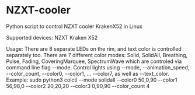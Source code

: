 # NZXT-cooler
Python script to control NZXT cooler KrakenX52 in Linux

Supported devices:
 NZXT Kraken X52
 
Usage:
There are 8 separate LEDs on the rim, and text color is controlled separately too. There are 7 different color modes:
Solid, SolidAll, Breathing, Pulse, Fading, CoveringMarquee, SpectrumWave which are controled via command line flag --mode.
Control lights using --mode, --animation_speed, --color_count, --color0, --color1, ... --color7, as well as --text_color.
 Example:
 sudo python3 colctl --mode solidall --color0 50,0,90 --color1 56,98,0 --color2 20,20,20 --color3 0,90,90 --color_count 4
